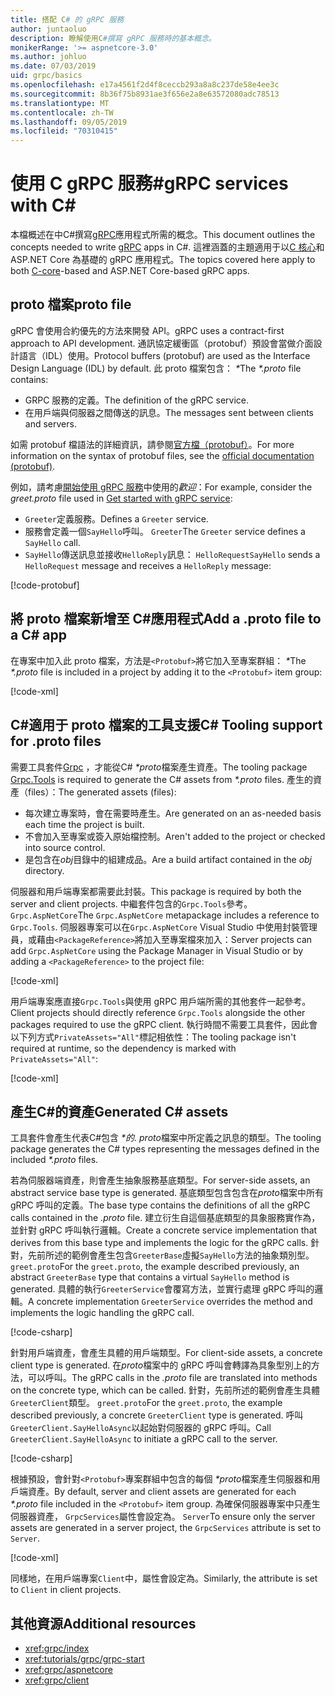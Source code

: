 ```yaml
---
title: 搭配 C# 的 gRPC 服務
author: juntaoluo
description: 瞭解使用C#撰寫 gRPC 服務時的基本概念。
monikerRange: '>= aspnetcore-3.0'
ms.author: johluo
ms.date: 07/03/2019
uid: grpc/basics
ms.openlocfilehash: e17a4561f2d4f8ceccb293a8a8c237de58e4ee3c
ms.sourcegitcommit: 8b36f75b8931ae3f656e2a8e63572080adc78513
ms.translationtype: MT
ms.contentlocale: zh-TW
ms.lasthandoff: 09/05/2019
ms.locfileid: "70310415"
---
```

# <a name="grpc-services-with-c"></a><span data-ttu-id="606cb-103">使用 C gRPC 服務\#</span><span class="sxs-lookup"><span data-stu-id="606cb-103">gRPC services with C\#</span></span>

<span data-ttu-id="606cb-104">本檔概述在中C#撰寫[gRPC](https://grpc.io/docs/guides/)應用程式所需的概念。</span><span class="sxs-lookup"><span data-stu-id="606cb-104">This document outlines the concepts needed to write [gRPC](https://grpc.io/docs/guides/) apps in C#.</span></span> <span data-ttu-id="606cb-105">這裡涵蓋的主題適用于以[C 核心](https://grpc.io/blog/grpc-stacks)和 ASP.NET Core 為基礎的 gRPC 應用程式。</span><span class="sxs-lookup"><span data-stu-id="606cb-105">The topics covered here apply to both [C-core](https://grpc.io/blog/grpc-stacks)-based and ASP.NET Core-based gRPC apps.</span></span>

## <a name="proto-file"></a><span data-ttu-id="606cb-106">proto 檔案</span><span class="sxs-lookup"><span data-stu-id="606cb-106">proto file</span></span>

<span data-ttu-id="606cb-107">gRPC 會使用合約優先的方法來開發 API。</span><span class="sxs-lookup"><span data-stu-id="606cb-107">gRPC uses a contract-first approach to API development.</span></span> <span data-ttu-id="606cb-108">通訊協定緩衝區（protobuf）預設會當做介面設計語言（IDL）使用。</span><span class="sxs-lookup"><span data-stu-id="606cb-108">Protocol buffers (protobuf) are used as the Interface Design Language (IDL) by default.</span></span> <span data-ttu-id="606cb-109">此 proto 檔案包含： *\**</span><span class="sxs-lookup"><span data-stu-id="606cb-109">The *\*.proto* file contains:</span></span>

* <span data-ttu-id="606cb-110">GRPC 服務的定義。</span><span class="sxs-lookup"><span data-stu-id="606cb-110">The definition of the gRPC service.</span></span>
* <span data-ttu-id="606cb-111">在用戶端與伺服器之間傳送的訊息。</span><span class="sxs-lookup"><span data-stu-id="606cb-111">The messages sent between clients and servers.</span></span>

<span data-ttu-id="606cb-112">如需 protobuf 檔語法的詳細資訊，請參閱[官方檔（protobuf）](https://developers.google.com/protocol-buffers/docs/proto3)。</span><span class="sxs-lookup"><span data-stu-id="606cb-112">For more information on the syntax of protobuf files, see the [official documentation (protobuf)](https://developers.google.com/protocol-buffers/docs/proto3).</span></span>

<span data-ttu-id="606cb-113">例如，請考慮[開始使用 gRPC 服務](xref:tutorials/grpc/grpc-start)中使用的*歡迎*：</span><span class="sxs-lookup"><span data-stu-id="606cb-113">For example, consider the *greet.proto* file used in [Get started with gRPC service](xref:tutorials/grpc/grpc-start):</span></span>

* <span data-ttu-id="606cb-114">`Greeter`定義服務。</span><span class="sxs-lookup"><span data-stu-id="606cb-114">Defines a `Greeter` service.</span></span>
* <span data-ttu-id="606cb-115">服務會定義一個`SayHello`呼叫。 `Greeter`</span><span class="sxs-lookup"><span data-stu-id="606cb-115">The `Greeter` service defines a `SayHello` call.</span></span>
* <span data-ttu-id="606cb-116">`SayHello`傳送訊息並接收`HelloReply`訊息： `HelloRequest`</span><span class="sxs-lookup"><span data-stu-id="606cb-116">`SayHello` sends a `HelloRequest` message and receives a `HelloReply` message:</span></span>

[!code-protobuf[](~/tutorials/grpc/grpc-start/sample/GrpcGreeter/Protos/greet.proto)]

## <a name="add-a-proto-file-to-a-c-app"></a><span data-ttu-id="606cb-117">將 proto 檔案新增至 C\#應用程式</span><span class="sxs-lookup"><span data-stu-id="606cb-117">Add a .proto file to a C\# app</span></span>

<span data-ttu-id="606cb-118">在專案中加入此 proto 檔案，方法是`<Protobuf>`將它加入至專案群組： *\**</span><span class="sxs-lookup"><span data-stu-id="606cb-118">The *\*.proto* file is included in a project by adding it to the `<Protobuf>` item group:</span></span>

[!code-xml[](~/tutorials/grpc/grpc-start/sample/GrpcGreeter/GrpcGreeter.csproj?highlight=2&range=7-9)]

## <a name="c-tooling-support-for-proto-files"></a><span data-ttu-id="606cb-119">C#適用于 proto 檔案的工具支援</span><span class="sxs-lookup"><span data-stu-id="606cb-119">C# Tooling support for .proto files</span></span>

<span data-ttu-id="606cb-120">需要工具套件[Grpc](https://www.nuget.org/packages/Grpc.Tools/) ，才能從C#  *\*proto*檔案產生資產。</span><span class="sxs-lookup"><span data-stu-id="606cb-120">The tooling package [Grpc.Tools](https://www.nuget.org/packages/Grpc.Tools/) is required to generate the C# assets from *\*.proto* files.</span></span> <span data-ttu-id="606cb-121">產生的資產（files）：</span><span class="sxs-lookup"><span data-stu-id="606cb-121">The generated assets (files):</span></span>

* <span data-ttu-id="606cb-122">每次建立專案時，會在需要時產生。</span><span class="sxs-lookup"><span data-stu-id="606cb-122">Are generated on an as-needed basis each time the project is built.</span></span>
* <span data-ttu-id="606cb-123">不會加入至專案或簽入原始檔控制。</span><span class="sxs-lookup"><span data-stu-id="606cb-123">Aren't added to the project or checked into source control.</span></span>
* <span data-ttu-id="606cb-124">是包含在*obj*目錄中的組建成品。</span><span class="sxs-lookup"><span data-stu-id="606cb-124">Are a build artifact contained in the *obj* directory.</span></span>

<span data-ttu-id="606cb-125">伺服器和用戶端專案都需要此封裝。</span><span class="sxs-lookup"><span data-stu-id="606cb-125">This package is required by both the server and client projects.</span></span> <span data-ttu-id="606cb-126">中繼套件包含的`Grpc.Tools`參考。 `Grpc.AspNetCore`</span><span class="sxs-lookup"><span data-stu-id="606cb-126">The `Grpc.AspNetCore` metapackage includes a reference to `Grpc.Tools`.</span></span> <span data-ttu-id="606cb-127">伺服器專案可以在`Grpc.AspNetCore` Visual Studio 中使用封裝管理員，或藉由`<PackageReference>`將加入至專案檔來加入：</span><span class="sxs-lookup"><span data-stu-id="606cb-127">Server projects can add `Grpc.AspNetCore` using the Package Manager in Visual Studio or by adding a `<PackageReference>` to the project file:</span></span>

[!code-xml[](~/tutorials/grpc/grpc-start/sample/GrpcGreeter/GrpcGreeter.csproj?highlight=1&range=12)]

<span data-ttu-id="606cb-128">用戶端專案應直接`Grpc.Tools`與使用 gRPC 用戶端所需的其他套件一起參考。</span><span class="sxs-lookup"><span data-stu-id="606cb-128">Client projects should directly reference `Grpc.Tools` alongside the other packages required to use the gRPC client.</span></span> <span data-ttu-id="606cb-129">執行時間不需要工具套件，因此會以下列方式`PrivateAssets="All"`標記相依性：</span><span class="sxs-lookup"><span data-stu-id="606cb-129">The tooling package isn't required at runtime, so the dependency is marked with `PrivateAssets="All"`:</span></span>

[!code-xml[](~/tutorials/grpc/grpc-start/sample/GrpcGreeterClient/GrpcGreeterClient.csproj?highlight=3&range=9-11)]

## <a name="generated-c-assets"></a><span data-ttu-id="606cb-130">產生C#的資產</span><span class="sxs-lookup"><span data-stu-id="606cb-130">Generated C# assets</span></span>

<span data-ttu-id="606cb-131">工具套件會產生代表C#包含 *\*的. proto*檔案中所定義之訊息的類型。</span><span class="sxs-lookup"><span data-stu-id="606cb-131">The tooling package generates the C# types representing the messages defined in the included *\*.proto* files.</span></span>

<span data-ttu-id="606cb-132">若為伺服器端資產，則會產生抽象服務基底類型。</span><span class="sxs-lookup"><span data-stu-id="606cb-132">For server-side assets, an abstract service base type is generated.</span></span> <span data-ttu-id="606cb-133">基底類型包含包含在*proto*檔案中所有 gRPC 呼叫的定義。</span><span class="sxs-lookup"><span data-stu-id="606cb-133">The base type contains the definitions of all the gRPC calls contained in the *.proto* file.</span></span> <span data-ttu-id="606cb-134">建立衍生自這個基底類型的具象服務實作為，並針對 gRPC 呼叫執行邏輯。</span><span class="sxs-lookup"><span data-stu-id="606cb-134">Create a concrete service implementation that derives from this base type and implements the logic for the gRPC calls.</span></span> <span data-ttu-id="606cb-135">針對，先前所述的範例會產生包含`GreeterBase`虛擬`SayHello`方法的抽象類別型。 `greet.proto`</span><span class="sxs-lookup"><span data-stu-id="606cb-135">For the `greet.proto`, the example described previously, an abstract `GreeterBase` type that contains a virtual `SayHello` method is generated.</span></span> <span data-ttu-id="606cb-136">具體的執行`GreeterService`會覆寫方法，並實行處理 gRPC 呼叫的邏輯。</span><span class="sxs-lookup"><span data-stu-id="606cb-136">A concrete implementation `GreeterService` overrides the method and implements the logic handling the gRPC call.</span></span>

[!code-csharp[](~/tutorials/grpc/grpc-start/sample/GrpcGreeter/Services/GreeterService.cs?name=snippet)]

<span data-ttu-id="606cb-137">針對用戶端資產，會產生具體的用戶端類型。</span><span class="sxs-lookup"><span data-stu-id="606cb-137">For client-side assets, a concrete client type is generated.</span></span> <span data-ttu-id="606cb-138">在*proto*檔案中的 gRPC 呼叫會轉譯為具象型別上的方法，可以呼叫。</span><span class="sxs-lookup"><span data-stu-id="606cb-138">The gRPC calls in the *.proto* file are translated into methods on the concrete type, which can be called.</span></span> <span data-ttu-id="606cb-139">針對，先前所述的範例會產生具體`GreeterClient`類型。 `greet.proto`</span><span class="sxs-lookup"><span data-stu-id="606cb-139">For the `greet.proto`, the example described previously, a concrete `GreeterClient` type is generated.</span></span> <span data-ttu-id="606cb-140">呼叫`GreeterClient.SayHelloAsync`以起始對伺服器的 gRPC 呼叫。</span><span class="sxs-lookup"><span data-stu-id="606cb-140">Call `GreeterClient.SayHelloAsync` to initiate a gRPC call to the server.</span></span>

[!code-csharp[](~/tutorials/grpc/grpc-start/sample/GrpcGreeterClient/Program.cs?name=snippet)]

<span data-ttu-id="606cb-141">根據預設，會針對`<Protobuf>`專案群組中包含的每個 *\*proto*檔案產生伺服器和用戶端資產。</span><span class="sxs-lookup"><span data-stu-id="606cb-141">By default, server and client assets are generated for each *\*.proto* file included in the `<Protobuf>` item group.</span></span> <span data-ttu-id="606cb-142">為確保伺服器專案中只產生伺服器資產， `GrpcServices`屬性會設定為。 `Server`</span><span class="sxs-lookup"><span data-stu-id="606cb-142">To ensure only the server assets are generated in a server project, the `GrpcServices` attribute is set to `Server`.</span></span>

[!code-xml[](~/tutorials/grpc/grpc-start/sample/GrpcGreeter/GrpcGreeter.csproj?highlight=2&range=7-9)]

<span data-ttu-id="606cb-143">同樣地，在用戶端專案`Client`中，屬性會設定為。</span><span class="sxs-lookup"><span data-stu-id="606cb-143">Similarly, the attribute is set to `Client` in client projects.</span></span>

## <a name="additional-resources"></a><span data-ttu-id="606cb-144">其他資源</span><span class="sxs-lookup"><span data-stu-id="606cb-144">Additional resources</span></span>

* <xref:grpc/index>
* <xref:tutorials/grpc/grpc-start>
* <xref:grpc/aspnetcore>
* <xref:grpc/client>
